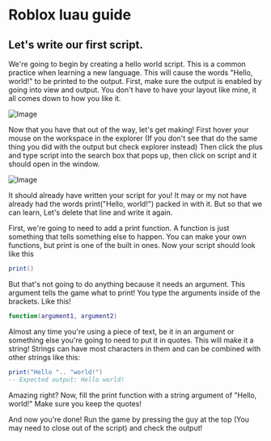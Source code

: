 # Roblox luau guide

## Let's write our first script.
We're going to begin by creating a hello world script. This is a common practice when learning a new language. This will cause the words "Hello, world!" to be printed to the output. First, make sure the output is enabled by going into view and output. You don't have to have your layout like mine, it all comes down to how you like it.

![Image](/assets/enableoutput.gif)

Now that you have that out of the way, let's get making! First hover your mouse on the workspace in the explorer (If you don't see that do the same thing you did with the output but check explorer instead) Then click the plus and type script into the search box that pops up, then click on script and it should open in the window.

![Image](/assets/newscript.gif)

It should already have written your script for you! It may or my not have already had the words print("Hello, world!") packed in with it. But so that we can learn, Let's delete that line and write it again.

First, we're going to need to add a print function. A function is just something that tells something else to happen. You can make your own functions, but print is one of the built in ones. Now your script should look like this

```lua 
print()
```

But that's not going to do anything because it needs an argument. This argument tells the game what to print! You type the arguments inside of the brackets. Like this!

```lua
function(argument1, argument2)
```

Almost any time you're using a piece of text, be it in an argument or something else you're going to need to put it in quotes. This will make it a string! Strings can have most characters in them and can be combined with other strings like this:

```lua
print("Hello ".. "world!")
-- Expected output: Hello world!
```

Amazing right? Now, fill the print function with a string argument of "Hello, world!" Make sure you keep the quotes!

And now you're done! Run the game by pressing the guy at the top (You may need to close out of the script) and check the output!


